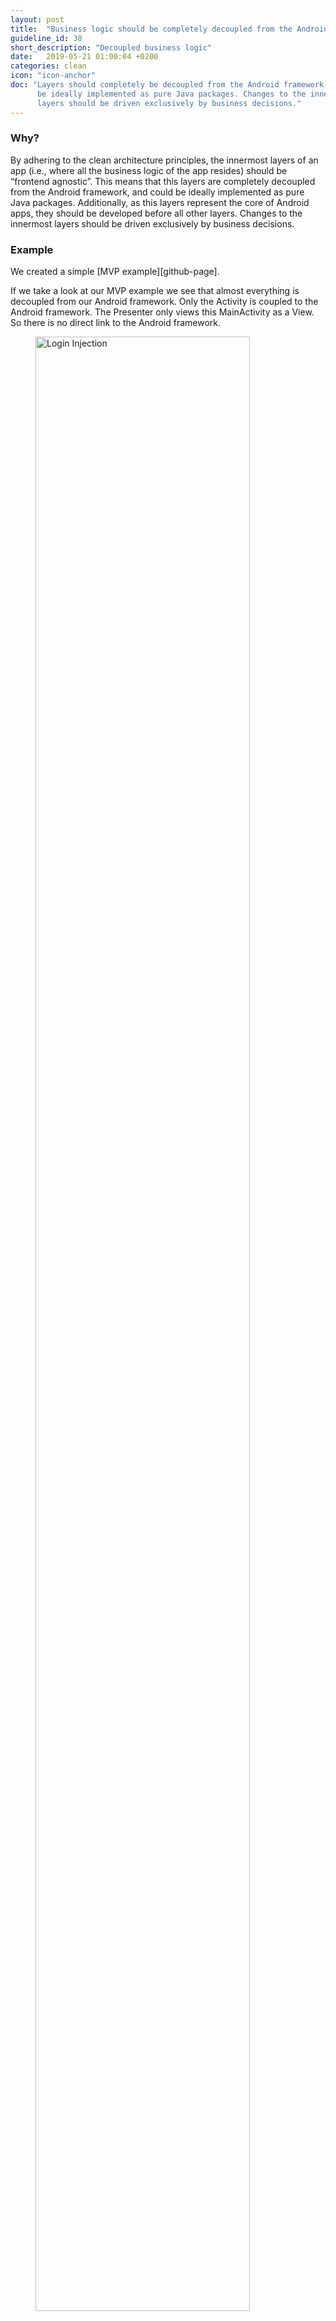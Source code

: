 ```yaml
---
layout: post
title:  "Business logic should be completely decoupled from the Android framework."
guideline_id: 38
short_description: "Decoupled business logic"
date:   2019-05-21 01:00:04 +0200
categories: clean
icon: "icon-anchor"
doc: "Layers should completely be decoupled from the Android framework, and could
      be ideally implemented as pure Java packages. Changes to the innermost
      layers should be driven exclusively by business decisions."
---
```


<h3>Why?</h3>
By adhering to
the clean architecture principles, the innermost layers of an
app (i.e., where all the business logic of the app resides)
should be “frontend agnostic”. This means that this layers are
completely decoupled from the Android framework, and could
be ideally implemented as pure Java packages. Additionally,
as this layers represent the core of Android apps, they should
be developed before all other layers. Changes to the innermost
layers should be driven exclusively by business decisions.

<h3>Example</h3>
We created a simple [MVP example][github-page].

If we take a look at our MVP example we see that almost everything is decoupled from our 
Android framework. Only the Activity is coupled to the Android framework. The Presenter only 
views this MainActivity as a View. So there is no direct link to the Android framework.

<figure>
  <img src="/assets/BossApplication_lifecycle.png" alt="Login Injection" width="90%">
</figure>

Each component can easily be tested. 
	Since the MainPresenter has no actual reference to the MainActivity the 
MainPresenter is Android-independent making the presenter testable without an emulator.

<script src="https://gist.github.com/Geertdepont/e8e9996406425a39462b5f03ec0896ff.js"></script>

When the Presenter wants the view to show the users, it calls, mainView.showUsers(Employees).

These are methods accessible by the MainPresenter:
<script src="https://gist.github.com/Geertdepont/608af87f6a302b6d5f66da2582dd5b0c.js"></script>

Check out the [Github page][github-page] to view the complete repository.

<a href="https://github.com/Geertdepont/bachelor_thesis/tree/master/Bossapplication" target="_blank"><button type="button" class="btn btn-primary btn-icon-right">Go to the github page</button></a>

This guideline was extracted from:
<table id="guidelinelinks">
  <tr>
    <th>Id</th>
    <th>Guideline</th>
    <th>URL</th>
  </tr>

 <tr>
    <td>120</td>
    <td>Business logic shouldn’t know where the data comes from. Act locally, but sync globally.</td>
    <td><a href="https://dev.to/wahibhaq/a-brief-summary-of-thoughts-on-clean-architecture-and-mvp-48h9" target="_blank"> https://dev.to/wahibhaq/a-brief-summary-of-thoughts-on-clean-architecture-and-mvp-48h9</a></td>
 </tr>

 <tr>
    <td>122</td>
    <td>Business logic doesn’t touch Android directly anymore and this should result in a decoupled codebase.</td>
    <td><a href="https://dev.to/wahibhaq/a-brief-summary-of-thoughts-on-clean-architecture-and-mvp-48h9" target="_blank"> https://dev.to/wahibhaq/a-brief-summary-of-thoughts-on-clean-architecture-and-mvp-48h9</a></td>
 </tr>

 <tr>
    <td>189</td>
    <td>Domain layer: all the logic happens in this layer. Regarding the android project, you will see all the interactors (use cases) implementations here as well. This layer is a pure java module without any android dependencies. All the external components use interfaces when connecting to the business objects.</td>
    <td><a href="https://fernandocejas.com/2014/09/03/architecting-android-the-clean-way/" target="_blank"> https://fernandocejas.com/2014/09/03/architecting-android-the-clean-way/</a></td>
 </tr>

 <tr>
    <td>205</td>
    <td>The business logic layer does not contain any framework specific code and you should be able to run it without an emulator. This layer does not contain any framework specific code and you should be able to run it without an emulator.</td>
    <td><a href="https://medium.com/@dmilicic/a-detailed-guide-on-developing-android-apps-using-the-clean-architecture-pattern-d38d71e94029" target="_blank"> https://medium.com/@dmilicic/a-detailed-guide-on-developing-android-apps-using-the-clean-architecture-pattern-d38d71e94029</a></td>
 </tr>


 <tr>
    <td>207</td>
    <td>Your business logic models might not be appropriate for showing them to the user directly. Perhaps you need to show a combination of multiple business logic models at once. Therefore, I suggest you create a ViewModel class that makes it easier for you to display it to the UI. Then, you use a converter class in the outer layer to convert your business models to the appropriate ViewModel.</td>
    <td><a href="https://medium.com/@dmilicic/a-detailed-guide-on-developing-android-apps-using-the-clean-architecture-pattern-d38d71e94029" target="_blank"> https://medium.com/@dmilicic/a-detailed-guide-on-developing-android-apps-using-the-clean-architecture-pattern-d38d71e94029</a></td>
 </tr>

 <tr>
    <td>221</td>
    <td>This layer domain sits on top of the data and is responsible for coordinating the actions to the repository. It can also perform some mappings to prepare the objects coming from the data layer, that way the presentation layer can consume them easily. The domain layer is 100% Java only, meaning that there are no Android framework related objects here. [Reactive Clean Architecture]</td>
    <td><a href="https://medium.com/insiden26/reactive-clean-architecture-with-android-architecture-components-685a6682e0ca" target="_blank"> https://medium.com/insiden26/reactive-clean-architecture-with-android-architecture-components-685a6682e0ca</a></td>
 </tr>

 <tr>
    <td>244</td>
    <td>On clean code ark domain module. If you want an extra challenge with a reward of eternal glory and a totally clean design, you can make that module a pure Java module. It will prevent you from taking shortcuts and putting something related to the Android here.</td>
    <td><a href="https://five.agency/android-architecture-part-1-every-new-beginning-is-hard/" target="_blank"> https://five.agency/android-architecture-part-1-every-new-beginning-is-hard/</a></td>
 </tr>

 <tr>
    <td>247</td>
    <td>On clean ark We have pushed Android and the realworld stuff as far out on the outskirts as we can. Business logic doesn’t touch the Android directly anymore.</td>
    <td><a href="https://five.agency/android-architecture-part-1-every-new-beginning-is-hard/" target="_blank"> https://five.agency/android-architecture-part-1-every-new-beginning-is-hard/</a></td>
 </tr>

 <tr>
    <td>248</td>
    <td>On clean ark We have nicely separated classes that are easy to test. Classes touching the world can be tested using Android test cases; the one not touching it can be tested using JUnit. Someone malevolent would maybe call that class explosion. I call it testable. :)</td>
    <td><a href=" https://five.agency/android-architecture-part-1-every-new-beginning-is-hard/" target="_blank"> https://five.agency/android-architecture-part-1-every-new-beginning-is-hard/</a></td>
 </tr>

 <tr>
    <td>257</td>
    <td>Layer Models: Enterprise Business Rules: The first layer is the enterprise business rules, the core business rules of our application. For example, Twitter’s rules might be a profile or a tweet. Unless the needs of your business change, you should never need to touch these once they have been created. These can also be created before you write your UI.</td>
    <td><a href="https://academy.realm.io/posts/converting-an-app-to-use-clean-architecture/" target="_blank"> https://academy.realm.io/posts/converting-an-app-to-use-clean-architecture/</a></td>
 </tr>

 <tr>
    <td>186</td>
    <td> The purpose is the separation of concerns by keeping the business rules not knowing anything at all about the outside world, thus, they can can be tested without any dependency to any external element. To achieve this, my proposal is about breaking up the project into 3 different layers, in which each one has its own purpose and works separately from the others. It is worth mentioning that each layer uses its own data model so this independence can be reached (you will see in code that a data mapper is needed in order to accomplish data transformation, a price to be paid if you do not want to cross the use of your models over the entire application).</td>
    <td><a href=" https://fernandocejas.com/2014/09/03/architecting-android-the-clean-way/" target="_blank"> https://fernandocejas.com/2014/09/03/architecting-android-the-clean-way/</a></td>
 </tr>

 <tr>
    <td>222</td>
    <td> This presentation layer is the last layer, responsible for building the objects the views are going to consume and processing the actions performed in this views. This is also the layer where the Android Architecture Components are used, more specifically, the LiveData and the ViewModel.</td>
    <td><a href=" https://medium.com/insiden26/reactive-clean-architecture-with-android-architecture-components-685a6682e0ca" target="_blank"> https://medium.com/insiden26/reactive-clean-architecture-with-android-architecture-components-685a6682e0ca</a></td>
 </tr>

 <tr>
    <td>242</td>
    <td> MVP, To solve god presenter introduce some manager. You don’t have to name it "manager." There are lots of names for these kind of classes: utils, helpers, fooBarBuzzator, etc. So, we introduced managers. Business logic is contained in the manager classes. Stakeholders know where to look at, concerns are sort of separated</td>
    <td><a href=" https://five.agency/android-architecture-part-1-every-new-beginning-is-hard/" target="_blank"> https://five.agency/android-architecture-part-1-every-new-beginning-is-hard/</a></td>
 </tr>

</table>



[github-page]: https://github.com/Geertdepont/bachelor_thesis/tree/master/Bossapplication